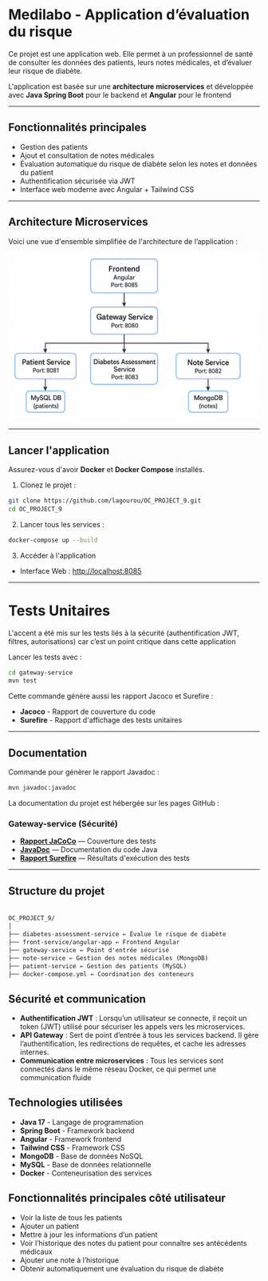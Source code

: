 # Medilabo - Application d’évaluation du risque

Ce projet est une application web. Elle permet à un professionnel de santé de consulter les données des patients, leurs notes médicales, et d’évaluer leur risque de diabète.

L'application est basée sur une **architecture microservices** et développée avec **Java Spring Boot** pour le backend et **Angular** pour le frontend

---

## Fonctionnalités principales

- Gestion des patients
- Ajout et consultation de notes médicales
- Évaluation automatique du risque de diabète selon les notes et données du patient
- Authentification sécurisée via JWT
- Interface web moderne avec Angular + Tailwind CSS

---

## Architecture Microservices

Voici une vue d'ensemble simplifiée de l'architecture de l’application :

![Architecture Microservices](./images/architecture_microservice.png)

---

## Lancer l'application

Assurez-vous d'avoir **Docker** et **Docker Compose** installés.

1. Clonez le projet :

```bash
git clone https://github.com/lagourou/OC_PROJECT_9.git
cd OC_PROJECT_9
```

2. Lancer tous les services :

```bash
docker-compose up --build
```

3. Accéder à l'application

- Interface Web : [http://localhost:8085](http://localhost:8085)

---

# Tests Unitaires

L'accent a été mis sur les tests liés à la sécurité (authentification JWT, filtres, autorisations) car c’est un point critique dans cette application

Lancer les tests avec :

```bash
cd gateway-service
mvn test
```

Cette commande génère aussi les rapport Jacoco et Surefire :

- **Jacoco** - Rapport de couverture du code
- **Surefire** - Rapport d'affichage des tests unitaires

---

## Documentation

Commande pour génèrer le rapport Javadoc :

```bash
mvn javadoc:javadoc
```

La documentation du projet est hébergée sur les pages GitHub :

### Gateway-service (Sécurité)

- [**Rapport JaCoCo**](https://lagourou.github.io/OC_PROJECT_9/gateway-service/target/site/jacoco/index.html) — Couverture des tests
- [**JavaDoc**](https://lagourou.github.io/OC_PROJECT_9/apidocs/index.html) — Documentation du code Java
- [**Rapport Surefire**](https://lagourou.github.io/OC_PROJECT_9gateway-service/target/site/surefire-report.html) — Résultats d'exécution des tests

---

## Structure du projet

```

OC_PROJECT_9/
│
├── diabetes-assessment-service ← Évalue le risque de diabète
├── front-service/angular-app ← Frontend Angular
├── gateway-service ← Point d'entrée sécurisé
├── note-service ← Gestion des notes médicales (MongoDB)
├── patient-service ← Gestion des patients (MySQL)
├── docker-compose.yml ← Coordination des conteneurs

```

## Sécurité et communication

- **Authentification JWT** : Lorsqu’un utilisateur se connecte, il reçoit un token (JWT) utilisé pour sécuriser les appels vers les microservices.
- **API Gateway** : Sert de point d’entrée à tous les services backend. Il gère l’authentification, les redirections de requêtes, et cache les adresses internes.
- **Communication entre microservices** : Tous les services sont connectés dans le même réseau Docker, ce qui permet une communication fluide

## Technologies utilisées

- **Java 17** - Langage de programmation
- **Spring Boot** - Framework backend
- **Angular** - Framework frontend
- **Tailwind CSS** - Framework CSS
- **MongoDB** - Base de données NoSQL
- **MySQL** - Base de données relationnelle
- **Docker** - Conteneurisation des services

## Fonctionnalités principales côté utilisateur

- Voir la liste de tous les patients
- Ajouter un patient
- Mettre à jour les informations d’un patient
- Voir l’historique des notes du patient pour connaître ses antécédents médicaux
- Ajouter une note à l’historique
- Obtenir automatiquement une évaluation du risque de diabète
